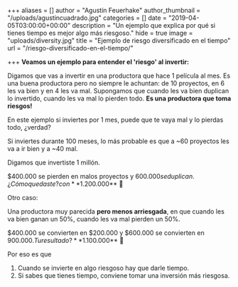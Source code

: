 +++
aliases = []
author = "Agustín Feuerhake"
author_thumbnail = "/uploads/agustincuadrado.jpg"
categories = []
date = "2019-04-05T03:00:00+00:00"
description = "Un ejemplo que explica por qué si tienes tiempo es mejor algo más riesgoso."
hide = true
image = "uploads/diversity.jpg"
title = "Ejemplo de riesgo diversificado en el tiempo"
url = "/riesgo-diversificado-en-el-tiempo/"

+++
**Veamos un ejemplo para entender el 'riesgo' al invertir:**

Digamos que vas a invertir en una productora que hace 1 película al mes. Es una buena productora pero no siempre le achuntan: de 10 proyectos, en 6 les va bien y en 4 les va mal. Supongamos  que cuando les va bien duplican lo invertido, cuando les va mal lo pierden todo. **Es una productora que toma riesgos!**

En este ejemplo si inviertes por 1 mes, puede que te vaya mal y lo pierdas todo, ¿verdad?

Si inviertes durante 100 meses, lo más probable es que a \~60 proyectos les va a ir bien y a \~40 mal.

Digamos que invertiste 1 millón.

$400.000 se pierden en malos proyectos y $600.000 se duplican. ¿Cómo quedaste? con **$1.200.000** 💪

Otro caso:

Una productora muy parecida **pero menos arriesgada**, en que cuando les va bien ganan un 50%, cuando les va mal pierden un 50%.

$400.000 se convierten en $200.000 y $600.000 se convierten en $900.000. Tu resultado? **$1.100.000** 🤔

Por eso es que

1. Cuando se invierte en algo riesgoso hay que darle tiempo.
2. Si sabes que tienes tiempo, conviene tomar una inversión más riesgosa.